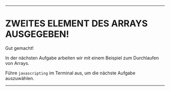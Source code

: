 ---

# ZWEITES ELEMENT DES ARRAYS AUSGEGEBEN!

Gut gemacht!

In der nächsten Aufgabe arbeiten wir mit einem Beispiel zum Durchlaufen von Arrays.

Führe `javascripting` im Terminal aus, um die nächste Aufgabe auszuwählen.

---